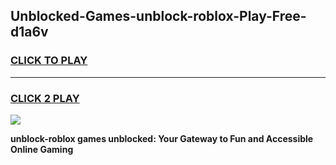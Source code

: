 
## Unblocked-Games-unblock-roblox-Play-Free-d1a6v
<h3>
<a href="https://premium76.site?title=unblock-roblox&ref=10A">CLICK TO PLAY</a></h3>
<hr>

<h3>
<a href="https://premium76.site?title=unblock-roblox&ref=10A">CLICK 2 PLAY</a>
  
</h3>

<a href="https://premium76.site?title=unblock-roblox&ref=10A"><img src="https://clearcache.store/games.png"></a>


**unblock-roblox games unblocked: Your Gateway to Fun and Accessible Online Gaming**
